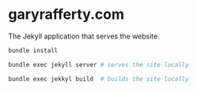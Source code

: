 # garyrafferty.com

The Jekyll application that serves the website.

```bash
bundle install

bundle exec jekyll server # serves the site locally

bundle exec jekkyl build  # builds the site locally
```

